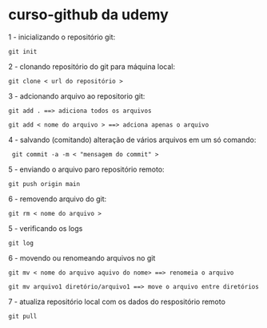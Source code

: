 # curso-github da udemy

1 - inicializando o repositório git:

    git init

2 - clonando repositório do git para máquina local:

    git clone < url do repositório >

3 - adcionando arquivo ao repositorio git:

    git add . ==> adiciona todos os arquivos

    git add < nome do arquivo > ==> adciona apenas o arquivo 

4 - salvando (comitando) alteração de vários arquivos em um só comando:

     git commit -a -m < "mensagem do commit" >

5 - enviando o arquivo paro repositório remoto:

    git push origin main 

6 - removendo arquivo do git:
    
    git rm < nome do arquivo >

5 - verificando os logs

    git log

6 - movendo ou renomeando arquivos no git

    git mv < nome do arquivo aquivo do nome> ==> renomeia o arquivo
    
    git mv arquivo1 diretório/arquivo1 ==> move o arquivo entre diretórios

7 - atualiza repositório local com os dados do respositório remoto

    git pull
